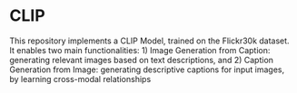 # CLIP
This repository implements a CLIP Model, trained on the Flickr30k dataset. It enables two main functionalities: 1) Image Generation from Caption: generating relevant images based on text descriptions, and 2) Caption Generation from Image: generating descriptive captions for input images, by learning cross-modal relationships
